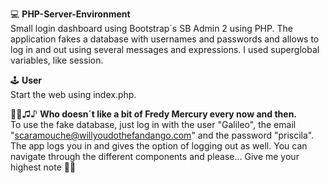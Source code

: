 💻 <b>PHP-Server-Environment</b><br />
Small login dashboard using Bootstrap´s SB Admin 2 using PHP. The application fakes a database with usernames and passwords and allows to log in and out using several messages and expressions. I used superglobal variables, like session.

🕹 <b>User</b><br />
Start the web using index.php.

🕺🏻♫♪ <b>Who doesn´t like a bit of Fredy Mercury every now and then.</b><br />To use the fake database, just log in with the user "Galileo", the email "scaramouche@willyoudothefandango.com" and the password "priscila". The app logs you in and gives the option of logging out as well. You can navigate through the different components and please... Give me your highest note 🎤😎
